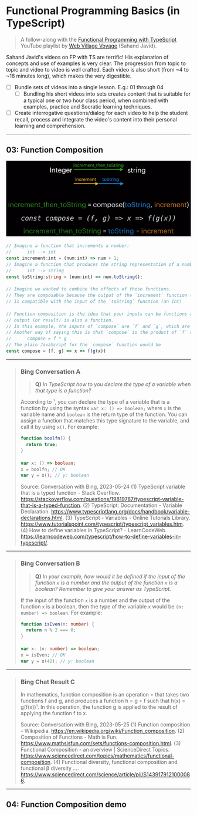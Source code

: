 # Functional Programming Basics (in TypeScript)

> A follow-along with the [Functional Programming with TypeScript](https://www.youtube.com/playlist?list=PLuPevXgCPUIMbCxBEnc1dNwboH6e2ImQo) YouTube playlist by [Web Village Voyage](https://www.youtube.com/@webvv) (Sahand Javid).

Sahand Javid's videos on FP with TS are terrific! His explanation of concepts and use of examples is very clear. The progression from topic to topic and video to video is well crafted. Each video is also short (from ~4 to ~18 minutes long), which makes the very digestible.

- [ ] Bundle sets of videos into a single lesson. E.g.: 01 through 04
  - [ ] Bundling his short videos into sets creates content that is suitable for a typical one or two hour class period, when combined with examples, practice and Socratic learning techniques.
- [ ] Create interrogative questions/dialog for each video to help the student recall, process and integrate the video's content into their personal learning and comprehension.

----

## 03: Function Composition

![](./images/03-Function-Composition.jpeg)

```ts
// Imagine a function that increments a number:
//      int --> int
const increment:int = (num:int) => num + 1;
// Imagine a function that produces the string representation of a number:
//      int --> string
const toString:string = (num:int) => num.toString();

// Imagine we wanted to combine the effects of these functions.
// They are composable because the output of the `increment` function (an int)
// is compatible with the input of the `toString` function (an int)

// Function composition is the idea that your inputs can be functions and the
// output (or result) is also a function.
// In this example, the inputs of `compose` are `f` and `g`, which are functions.
// Another way of saying this is that `compose` is the product of `f` and `g`, or
//      compose = f * g
// The plain JavaScript for the `compose` function would be
const compose = (f, g) => x => f(g(x))
```

----

> ### Bing Conversation A
>
> > **Q)** *In TypeScript how to you declare the type of a variable when that type is a function?*
>
> According to ¹, you can declare the type of a variable that is a function by using the syntax `var x: () => boolean;` where `x` is the variable name and `boolean` is the return type of the function. You can assign a function that matches this type signature to the variable, and call it by using `x()`. For example:
>
> ```typescript
> function boolfn() {
>   return true;
> }
>
> var x: () => boolean;
> x = boolfn; // OK
> var y = x(); // y: boolean
> ```
>
> Source: Conversation with Bing, 2023-05-24
> (1) TypeScript variable that is a typed function - Stack Overflow. https://stackoverflow.com/questions/19819787/typescript-variable-that-is-a-typed-function.
> (2) TypeScript: Documentation - Variable Declaration. https://www.typescriptlang.org/docs/handbook/variable-declarations.html.
> (3) TypeScript - Variables - Online Tutorials Library. https://www.tutorialspoint.com/typescript/typescript_variables.htm.
> (4) How to define variables in TypeScript? - LearnCodeWeb. https://learncodeweb.com/typescript/how-to-define-variables-in-typescript/.

----

> ### Bing Conversation B
>
> > **Q)** *In your example, how would it be defined if the input of the function `x` is a number and the output of the function `x` is a boolean? Remember to give your answer as TypeScript.*
>
> If the input of the function `x` is a number and the output of the function `x` is a boolean, then the type of the variable `x` would be `(n: number) => boolean`. For example:
>
> ```typescript
> function isEven(n: number) {
>   return n % 2 === 0;
> }
>
> var x: (n: number) => boolean;
> x = isEven; // OK
> var y = x(42); // y: boolean
> ```

----

> ### Bing Chat Result C
>
> In mathematics, function composition is an operation ∘ that takes two functions f and g, and produces a function h = g ∘ f such that h(x) = g(f(x))¹. In this operation, the function g is applied to the result of applying the function f to x. 
> 
> Source: Conversation with Bing, 2023-05-25
> (1) Function composition - Wikipedia. https://en.wikipedia.org/wiki/Function_composition.
> (2) Composition of Functions - Math is Fun. https://www.mathsisfun.com/sets/functions-composition.html.
> (3) Functional Composition - an overview | ScienceDirect Topics. https://www.sciencedirect.com/topics/mathematics/functional-composition.
> (4) Functional diversity, functional composition and functional β diversity .... https://www.sciencedirect.com/science/article/pii/S1439179121000086.

----

## 04: Function Composition demo

